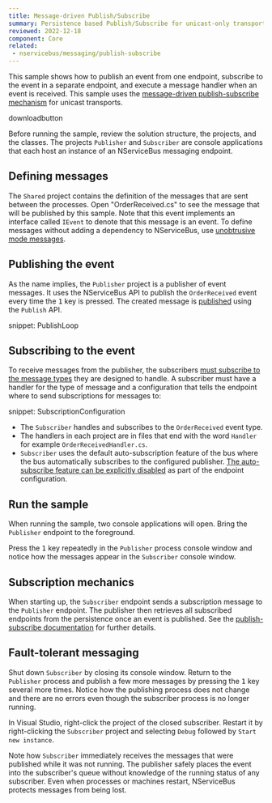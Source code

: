 ```yaml
---
title: Message-driven Publish/Subscribe
summary: Persistence based Publish/Subscribe for unicast-only transports.
reviewed: 2022-12-18
component: Core
related:
 - nservicebus/messaging/publish-subscribe
---
```


This sample shows how to publish an event from one endpoint, subscribe to the event in a separate endpoint, and execute a message handler when an event is received. This sample uses the [message-driven publish-subscribe mechanism](/nservicebus/messaging/publish-subscribe#mechanics-message-driven-persistence-based) for unicast transports.

downloadbutton

Before running the sample, review the solution structure, the projects, and the classes. The projects `Publisher` and `Subscriber` are console applications that each host an instance of an NServiceBus messaging endpoint.

## Defining messages

The `Shared` project contains the definition of the messages that are sent between the processes. Open "OrderReceived.cs" to see the message that will be published by this sample. Note that this event implements an interface called `IEvent` to denote that this message is an event. To define messages without adding a dependency to NServiceBus, use [unobtrusive mode messages](/nservicebus/messaging/unobtrusive-mode.md). 

## Publishing the event

As the name implies, the `Publisher` project is a publisher of event messages. It uses the NServiceBus API to publish the `OrderReceived` event every time the <kbd>1</kbd> key is pressed. The created message is [published](/nservicebus/messaging/publish-subscribe/) using the `Publish` API.

snippet: PublishLoop

## Subscribing to the event

To receive messages from the publisher, the subscribers [must subscribe to the message types](/nservicebus/messaging/publish-subscribe/) they are designed to handle. A subscriber must have a handler for the type of message and a configuration that tells the endpoint where to send subscriptions for messages to:

snippet: SubscriptionConfiguration

 * The `Subscriber` handles and subscribes to the `OrderReceived` event type.
 * The handlers in each project are in files that end with the word `Handler` for example `OrderReceivedHandler.cs`.
 * `Subscriber` uses the default auto-subscription feature of the bus where the bus automatically subscribes to the configured publisher. [The auto-subscribe feature can be explicitly disabled](/nservicebus/messaging/publish-subscribe/controlling-what-is-subscribed.md) as part of the endpoint configuration.
  
## Run the sample

When running the sample, two console applications will open. Bring the `Publisher` endpoint to the foreground.

Press the <kbd>1</kbd> key repeatedly in the `Publisher` process console window and notice how the messages appear in the `Subscriber` console window.

## Subscription mechanics

When starting up, the `Subscriber` endpoint sends a subscription message to the `Publisher` endpoint. The publisher then retrieves all subscribed endpoints from the persistence once an event is published. See the [publish-subscribe documentation](/nservicebus/messaging/publish-subscribe#mechanics-message-driven-persistence-based) for further details.

## Fault-tolerant messaging

Shut down `Subscriber` by closing its console window. Return to the `Publisher` process and publish a few more messages by pressing the <kbd>1</kbd> key several more times. Notice how the publishing process does not change and there are no errors even though the subscriber process is no longer running.

In Visual Studio, right-click the project of the closed subscriber. Restart it by right-clicking the `Subscriber` project and selecting `Debug` followed by `Start new instance`.

Note how `Subscriber` immediately receives the messages that were published while it was not running. The publisher safely places the event into the subscriber's queue without knowledge of the running status of any subscriber. Even when processes or machines restart, NServiceBus protects messages from being lost. 
